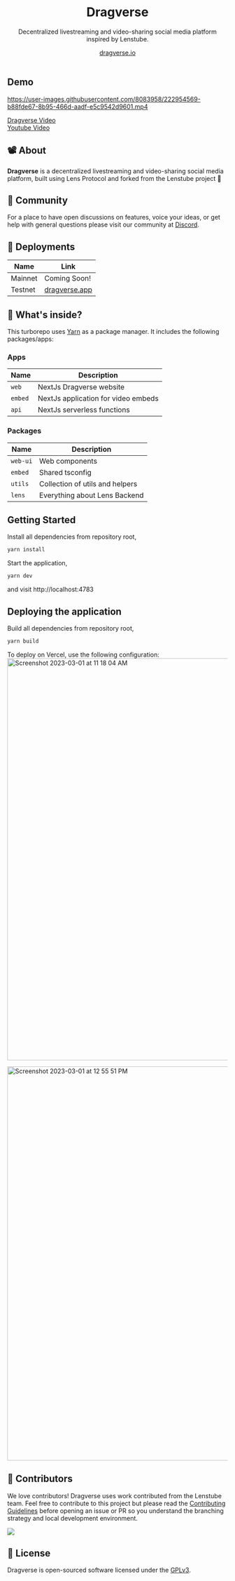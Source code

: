 <div align="center">
    <h1>Dragverse</h1>
    <p>Decentralized livestreaming and video-sharing social media platform inspired by Lenstube.</p>
    <a href="https://dragverse.io">dragverse.io</a>
</div>
<br>

## Demo

https://user-images.githubusercontent.com/8083958/222954569-b88fde67-8b95-466d-aadf-e5c9542d9601.mp4

[Dragverse Video](https://dragverse.app/watch/0x70a8-0x01)  
[Youtube Video](https://youtu.be/65LG2dkBcBI)

## 📽️ About

**Dragverse** is a decentralized livestreaming and video-sharing social media platform, built using Lens Protocol and forked from the Lenstube project 🌿

## 💪 Community

For a place to have open discussions on features, voice your ideas, or get help with general questions please visit our community at [Discord](https://discord.gg/TbjTTgTh).

## 🚢 Deployments

| Name    | Link                                   |
| ------- | -------------------------------------- |
| Mainnet | Coming Soon!                           |
| Testnet | [dragverse.app](https://dragverse.app) |

## 🔭 What's inside?

This turborepo uses [Yarn](https://classic.yarnpkg.com/) as a package manager. It includes the following packages/apps:

### Apps

| Name    | Description                         |
| ------- | ----------------------------------- |
| `web`   | NextJs Dragverse website            |
| `embed` | NextJs application for video embeds |
| `api`   | NextJs serverless functions         |

### Packages

| Name     | Description                     |
| -------- | ------------------------------- |
| `web-ui` | Web components                  |
| `embed`  | Shared tsconfig                 |
| `utils`  | Collection of utils and helpers |
| `lens`   | Everything about Lens Backend   |

## Getting Started

Install all dependencies from repository root,

```bash
yarn install
```

Start the application,

```bash
yarn dev
```

and visit http://localhost:4783

## Deploying the application

Build all dependencies from repository root,

```bash
yarn build
```

To deploy on Vercel, use the following configuration:
<img width="917" alt="Screenshot 2023-03-01 at 11 18 04 AM" src="https://user-images.githubusercontent.com/8083958/222251470-bf9be5f8-a172-4eac-930c-d7d557880787.png">

<img width="899" alt="Screenshot 2023-03-01 at 12 55 51 PM" src="https://user-images.githubusercontent.com/8083958/222251898-e8486738-a85e-4e35-99f4-781da701468c.png">

## 🤝 Contributors

We love contributors! Dragverse uses work contributed from the Lenstube team. Feel free to contribute to this project but please read the [Contributing Guidelines](CONTRIBUTING.md) before opening an issue or PR so you understand the branching strategy and local development environment.

<a href="https://github.com/dragverse/lenstube/graphs/contributors">
  <img src="https://contrib.rocks/image?repo=dragverse/lenstube" />
</a>

## 📜 License

Dragverse is open-sourced software licensed under the [GPLv3](LICENSE).
